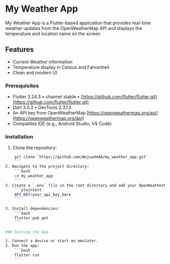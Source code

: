 # My Weather App

My Weather App is a Flutter-based application that provides real-time weather updates  from the OpenWeatherMap API and displays the temperature and location name on the screen

## Features

- Current Weather information
- Temperature display in Celsius and Fahrenheit
- Clean and modern UI

### Prerequisites

- Flutter 3.24.3 • channel stable • [https://github.com/flutter/flutter.git](https://github.com/flutter/flutter.git)
- Dart 3.5.3 • DevTools 2.37.3
- An API key from OpenWeatherMap [https://openweathermap.org/api](https://openweathermap.org/api)
- Compatible IDE (e.g., Android Studio, VS Code)

### Installation

1. Clone the repository:

```bash
    git clone `https://github.com/WojuadeAA/my_weather_app.git`
    ```
2. Navigate to the project directory:
    ```bash
    cd my_weather_app
    ```
3. Create a `.env` file in the root directory and add your OpenWeatherMap API key:
    ```plaintext
    API_KEY=your_api_key_here
    ```

3. Install dependencies:
    ```bash
    flutter pub get
    ```

### Running the App

1. Connect a device or start an emulator.
2. Run the app:
    ```bash
    flutter run
    ```
